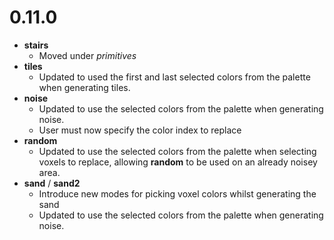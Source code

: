 # 0.11.0

- **stairs**
	- Moved under _primitives_
- **tiles**
	- Updated to used the first and last selected colors from the palette when generating tiles.
- **noise**
	- Updated to use the selected colors from the palette when generating noise.
	- User must now specify the color index to replace
- **random**
	- Updated to use the selected colors from the palette when selecting voxels to replace, allowing **random** to be used on an already noisey area.
- **sand** / **sand2**
	- Introduce new modes for picking voxel colors whilst generating the sand
	- Updated to use the selected colors from the palette when generating noise.

